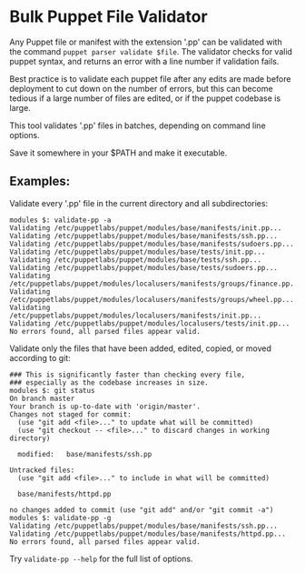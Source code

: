 # Bulk Puppet File Validator

Any Puppet file or manifest with the extension '.pp' can be validated with the command `puppet parser validate $file`. The validator checks for valid puppet syntax, and returns an error with a line number if validation fails. 

Best practice is to validate each puppet file after any edits are made before deployment to cut down on the number of errors, but this can become tedious if a large number of files are edited, or if the puppet codebase is large. 

This tool validates '.pp' files in batches, depending on command line options.

Save it somewhere in your $PATH and make it executable.

## Examples:

Validate every '.pp' file in the current directory and all subdirectories:
```
modules $: validate-pp -a
Validating /etc/puppetlabs/puppet/modules/base/manifests/init.pp...
Validating /etc/puppetlabs/puppet/modules/base/manifests/ssh.pp...
Validating /etc/puppetlabs/puppet/modules/base/manifests/sudoers.pp...
Validating /etc/puppetlabs/puppet/modules/base/tests/init.pp...
Validating /etc/puppetlabs/puppet/modules/base/tests/ssh.pp...
Validating /etc/puppetlabs/puppet/modules/base/tests/sudoers.pp...
Validating /etc/puppetlabs/puppet/modules/localusers/manifests/groups/finance.pp...
Validating /etc/puppetlabs/puppet/modules/localusers/manifests/groups/wheel.pp...
Validating /etc/puppetlabs/puppet/modules/localusers/manifests/init.pp...
Validating /etc/puppetlabs/puppet/modules/localusers/tests/init.pp...
No errors found, all parsed files appear valid.
```

Validate only the files that have been added, edited, copied, or moved according to git:
```
### This is significantly faster than checking every file,
### especially as the codebase increases in size.
modules $: git status
On branch master
Your branch is up-to-date with 'origin/master'.
Changes not staged for commit:
  (use "git add <file>..." to update what will be committed)
  (use "git checkout -- <file>..." to discard changes in working directory)

  modified:   base/manifests/ssh.pp

Untracked files:
  (use "git add <file>..." to include in what will be committed)

  base/manifests/httpd.pp

no changes added to commit (use "git add" and/or "git commit -a")
modules $: validate-pp -g
Validating /etc/puppetlabs/puppet/modules/base/manifests/ssh.pp...
Validating /etc/puppetlabs/puppet/modules/base/manifests/httpd.pp...
No errors found, all parsed files appear valid.
```

Try `validate-pp --help` for the full list of options.

